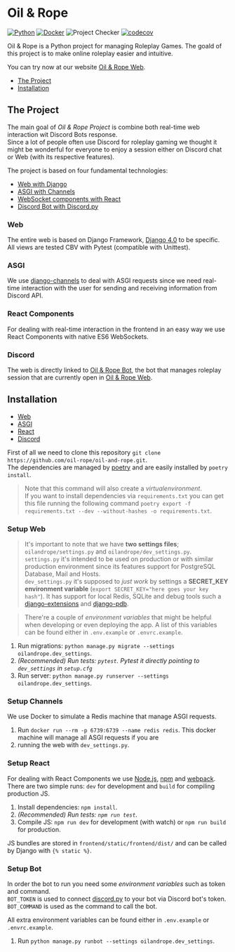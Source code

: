 # Oil &amp; Rope

[![Python](https://img.shields.io/badge/Python-3.9.7+-green.svg)](https://www.python.org/downloads/)
[![Docker](https://img.shields.io/badge/Docker-latest-blue.svg)](https://docs.docker.com/)
![Project Checker](https://github.com/oil-rope/oil-and-rope/workflows/Project%20Checker/badge.svg)
[![codecov](https://codecov.io/gh/oil-rope/oil-and-rope/branch/master/graph/badge.svg)](https://codecov.io/gh/oil-rope/oil-and-rope)

Oil &amp; Rope is a Python project for managing Roleplay Games.
The goald of this project is to make online roleplay easier and intuitive.

You can try now at our website [Oil & Rope Web](https://oilandrope-project.com/).

-   [The Project](#the-project)
-   [Installation](#installation)

## The Project

The main goal of *Oil &amp; Rope Project* is combine both real-time web interaction wit Discord Bots response.  
Since a lot of people often use Discord for roleplay gaming we thought it might be wonderful for everyone to enjoy a
session either on Discord chat or Web (with its respective features).

The project is based on four fundamental technologies:

-   [Web with Django](#web)
-   [ASGI with Channels](#asgi)
-   [WebSocket components with React](#react-components)
-   [Discord Bot with Discord.py](#discord)

### Web

The entire web is based on Django Framework, [Django 4.0](https://docs.djangoproject.com/en/4.0/) to be specific.  
All views are tested CBV with Pytest (compatible with Unittest).

### ASGI

We use [django-channels](https://channels.readthedocs.io/) to deal with ASGI requests since we need real-time
interaction with the user for sending and receiving information from Discord API.

### React Components

For dealing with real-time interaction in the frontend in an easy way we use React Components with native ES6
WebSockets.

### Discord

The web is directly linked to
[Oil &amp; Rope Bot](https://discord.com/oauth2/authorize?client_id=474894488591007745&permissions=37604544&scope=bot),
the bot that manages roleplay session that are currently open in [Oil &amp; Rope Web](https://oilandrope-project.com/).

## Installation

-   [Web](#setup-web)
-   [ASGI](#setup-channels)
-   [React](#setup-react)
-   [Discord](#setup-bot)

First of all we need to clone this repository `git clone https://github.com/oil-rope/oil-and-rope.git`.  
The dependencies are managed by [poetry](https://python-poetry.org/) and are easily installed by `poetry install`.  

> Note that this command will also create a *virtualenvironment*.  
> If you want to install dependencies via `requirements.txt` you can get this file running the following command
> `poetry export -f requirements.txt --dev --without-hashes -o requirements.txt`.

### Setup Web

> It's important to note that we have **two settings files**; `oilandrope/settings.py` and `oilandrope/dev_settings.py`.   
> `settings.py` it's intended to be used on production or with similar production environment since its features support
> for PostgreSQL Database, Mail and Hosts.  
> `dev_settings.py` it's supposed to *just work* by settings a **SECRET_KEY environment variable**
> (`export SECRET_KEY="here goes your key hash"`). It has support for local Redis, SQLite and debug tools such a
> [django-extensions](https://django-extensions.readthedocs.io/en/latest/) and
> [django-pdb](https://github.com/HassenPy/django-pdb).

> There're a couple of *environment variables* that might be helpful when developing or even deploying the app. A list
> of this variables can be found either in `.env.example` or `.envrc.example`.

1.  Run migrations: `python manage.py migrate --settings oilandrope.dev_settings`.
2.  *(Recommended) Run tests: `pytest`. Pytest it directly pointing to `dev_settings` in `setup.cfg`*
3.  Run server: `python manage.py runserver --settings oilandrope.dev_settings`.

### Setup Channels

We use Docker to simulate a Redis machine that manage ASGI requests.

1. Run `docker run --rm -p 6739:6739 --name redis redis`. This docker machine will manage all ASGI requests if you are
2. running the web with `dev_settings.py`.

### Setup React

For dealing with React Components we use [Node.js](https://nodejs.org/es/), [npm](https://www.npmjs.com/get-npm) and
[webpack](https://www.npmjs.com/get-npm).  
There are two simple runs: `dev` for development and `build` for compiling production JS.

1.  Install dependencies: `npm install`.
2.  *(Recommended) Run tests: `npm run test`.*
3.  Compile JS: `npm run dev` for development (with watch) or `npm run build` for production.

JS bundles are stored in `frontend/static/frontend/dist/` and can be called by Django with `{% static %}`.

### Setup Bot

In order the bot to run you need some *environment variables* such as token and command.  
`BOT_TOKEN` is used to connect [discord.py](https://github.com/Rapptz/discord.py) to your bot via Discord bot's token.  
`BOT_COMMAND` is used as the command to call the bot.  

All extra environment variables can be found either in `.env.example` or `.envrc.example`.

1.  Run `python manage.py runbot --settings oilandrope.dev_settings`.